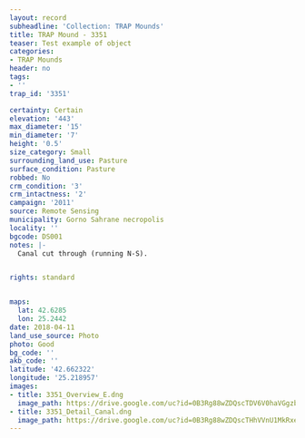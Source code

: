 ```yaml
---
layout: record
subheadline: 'Collection: TRAP Mounds'
title: TRAP Mound - 3351
teaser: Test example of object
categories:
- TRAP Mounds
header: no
tags:
- ''
trap_id: '3351'

certainty: Certain
elevation: '443'
max_diameter: '15'
min_diameter: '7'
height: '0.5'
size_category: Small
surrounding_land_use: Pasture
surface_condition: Pasture
robbed: No
crm_condition: '3'
crm_intactness: '2'
campaign: '2011'
source: Remote Sensing
municipality: Gorno Sahrane necropolis
locality: ''
bgcode: DS001
notes: |-
  Canal cut through (running N-S).


rights: standard


maps:
  lat: 42.6285
  lon: 25.2442
date: 2018-04-11
land_use_source: Photo
photo: Good
bg_code: ''
akb_code: ''
latitude: '42.662322'
longitude: '25.218957'
images:
- title: 3351_Overview_E.dng
  image_path: https://drive.google.com/uc?id=0B3Rg88wZDQscTDV6V0haVGgzbVU
- title: 3351_Detail_Canal.dng
  image_path: https://drive.google.com/uc?id=0B3Rg88wZDQscTHhVVnU1MkRxeGs
---
```

